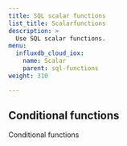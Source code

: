 ```yaml
---
title: SQL scalar functions
list_title: Scalarfunctions
description: >
  Use SQL scalar functions.
menu:
  influxdb_cloud_iox:
    name: Scalar
    parent: sql-functions
weight: 310

---
```


## Conditional functions

Conditional functions 